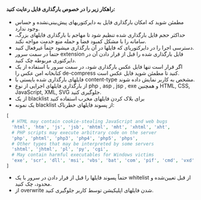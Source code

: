 
#### راهکار زیر را در خصوص بارگذاری فایل رعایت کنید:
* مطمئن شوید که امکان بارگذاری فایل به دایرکتوری­های پیش‌بینی‌نشده و حساس وجود ندارد.
* حداکثر حجم فایل بارگذاری شده تنظیم شود تا مهاجم با بارگذاری فایلهای بزرگ، سامانه را با مشکل کمبود فضا و حمله منع خدمت مواجه نکند.
* دسترسی اجرا را در دایرکتوری­ای که فایل­ها در آن بارگذاری می­شود حتماً غیرفعال کنید.
* حتماً در سمت سرور extension فایل بارگذاری شده را قبل از قرار دادن آن در دایرکتوری مربوطه چک کنید.
* اگر قرار است تنها فایل عکس بارگذاری شود، در سمت سرور با استفاده از یک کتابخانه­ امن عکس را de-compress کنید تا مطمئن شوید فایل عکس است.
* فایل­های بارگذاری شده بایستی با content-type مشخص به کاربر نمایش داده شوند.
* از بارگذاری فایل­های اجرایی از نوع  php , asp , jsp , exe و همچنین HTML, CSS, JavaScript, XML, SVG جلوگیری کنید.
* از یک blacklist  برای بلاک کردن فایل­های مخرب استفاده کنید
* یک نمونه blacklist از پسوند فایل­های خطرناک:
```php
[
  # HTML may contain cookie-stealing JavaScript and web bugs
  'html', 'htm', 'js', 'jsb', 'mhtml', 'mht', 'xhtml', 'xht',
  # PHP scripts may execute arbitrary code on the server
  'php', 'phtml', 'php3', 'php4', 'php5', 'phps',
  # Other types that may be interpreted by some servers
  'shtml', 'jhtml', 'pl', 'py', 'cgi',
  # May contain harmful executables for Windows victims
  'exe', 'scr', 'dll', 'msi', 'vbs', 'bat', 'com', 'pif', 'cmd', 'vxd', 'cpl',
]
```
* حتماً پسوند فایل­ها را قبل از قرار دادن در سرور با یک whitelist از قبل تعیین‌شده و محدود، چک کنید.
* از overwrite شدن فایل­های اپلیکیشن توسط کاربر جلوگیری کنید.

